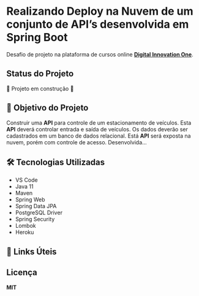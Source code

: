 # Realizando Deploy na Nuvem de um conjunto de API’s desenvolvida em Spring Boot 
Desafio de projeto na plataforma de cursos online <a href="https://dio.me/"><strong> Digital Innovation One</strong></a>.<br>

## Status do Projeto
🚧 Projeto em construção 🚧


## 🎯 Objetivo do Projeto
<p>Construir uma <strong>API</strong> para controle de um estacionamento de veículos. Esta <strong>API</strong> deverá controlar entrada e saída de veículos. 
Os dados deverão ser cadastrados em um banco de dados relacional.
Está <strong>API</strong> será exposta na nuvem, porém com controle de acesso. 
Desenvolvida...</p>


## 🛠 Tecnologias Utilizadas


- VS Code
- Java 11
- Maven
- Spring Web
- Spring Data JPA
- PostgreSQL Driver
- Spring Security 
- Lombok
- Heroku


## 



## 🔗 Links Úteis



## Licença
<!-- Instituto de Tecnologia de Massachusetts  -->
**MIT**




